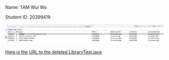Name: TAM Wui Wo

Student ID: 20399419

![ ](screenshot.jpg)

[Here is the URL to the deleted LibraryTest.java](https://github.com/tamww/comp3111-lab1-2020s)